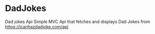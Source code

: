# DadJokes
Dad jokes Api
Simple MVC Api that fetches and displays Dad Jokes from https://icanhazdadjoke.com/api
